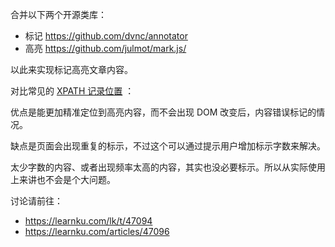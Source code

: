 
合并以下两个开源类库：

- 标记 https://github.com/dvnc/annotator
- 高亮 https://github.com/julmot/mark.js/

以此来实现标记高亮文章内容。

对比常见的 [XPATH 记录位置](https://github.com/alienzhou/web-highlighter/blob/master/README.zh_CN.md) ：

优点是能更加精准定位到高亮内容，而不会出现 DOM 改变后，内容错误标记的情况。

缺点是页面会出现重复的标示，不过这个可以通过提示用户增加标示字数来解决。

太少字数的内容、或者出现频率太高的内容，其实也没必要标示。所以从实际使用上来讲也不会是个大问题。

讨论请前往：

- https://learnku.com/lk/t/47094
- https://learnku.com/articles/47096